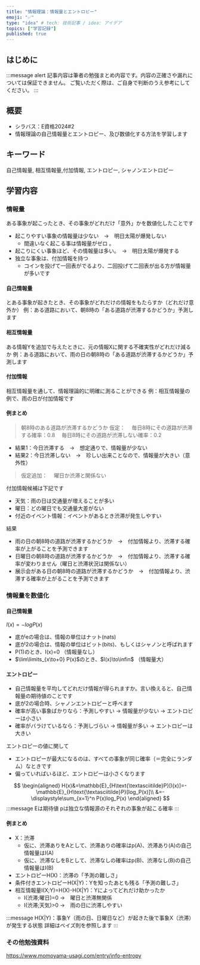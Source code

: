 ```yaml
---
title: "情報理論：情報量とエントロピー"
emoji: "✅"
type: "idea" # tech: 技術記事 / idea: アイデア
topics: ["学習記録"]
published: true
---
```

## はじめに
:::message alert
記事内容は筆者の勉強まとめ内容です。内容の正確さや漏れについては保証できません。
ご覧いただく際は、ご自身で判断のうえ参考にしてください。
:::


## 概要
- シラバス：E資格2024#2
- 情報理論の自己情報量とエントロピー、及び数値化する方法を学習します

## キーワード
自己情報量, 相互情報量,付加情報, エントロピー, 
シャノンエントロピー
## 学習内容

### 情報量
ある事象が起こったとき、その事象がどれだけ「意外」かを数値化したことです

- 起こりやすい事象の情報量は少ない　→　明日太陽が爆発しない
    - 間違いなく起こる事は情報量がゼロ 。
- 起こりにくい事象ほど、その情報量は多い。　→　明日太陽が爆発する
- 独立な事象は、付加情報を持つ
    - コインを投げて一回表がでるより、二回投げて二回表が出る方が情報量が多いです

#### 自己情報量
とある事象が起きたとき、その事象がどれだけの情報をもたらすか（どれだけ意外か）
例：ある道路において、朝8時の「ある道路が渋滞するかどうか」予測します

#### 相互情報量
ある情報Yを追加で与えたときに、元の情報Xに関する不確実性がどれだけ減るか
例：ある道路において、雨の日の朝8時の「ある道路が渋滞するかどうか」予測します

#### 付加情報
相互情報量を通して、情報理論的に明確に測ることができる
例：相互情報量の例で、雨の日が付加情報です

#### 例まとめ
> 朝8時のある道路が渋滞するかどうか
> 仮定：
> 　毎日8時にその道路が渋滞する確率：0.8
> 　毎日8時にその道路が渋滞しない確率：0.2

- 結果1：今日渋滞する　→　想定通りで、情報量が少ない
- 結果2：今日渋滞しない　→　珍しい出来ことなので、情報量が大きい（意外性）

> 仮定追加：
> 　曜日か渋滞と関係ない

付加情報候補は下記です
- 天気：雨の日は交通量が増えることが多い
- 曜日：どの曜日でも交通量大差がない
- 付近のイベント情報：イベントがあるとき渋滞が発生しやすい

結果
- 雨の日の朝8時の道路が渋滞するかどうか　→　付加情報より、渋滞する確率が上がることを予測できます
- 日曜日の朝8時の道路が渋滞するかどうか　→　付加情報より、渋滞する確率が変わりません（曜日と渋滞状況は関係ない）
- 展示会がある日の朝8時の道路が渋滞するかどうか　→　付加情報より、渋滞する確率が上がることを予測できます


### 情報量を数値化
#### 自己情報量
$I(x)=-logP(x)$

- 底がeの場合は、情報の単位はナット(nats)
- 底が2の場合は、情報の単位はビット(bits)、もしくはシャノンと呼ばれます
- P(1)のとき、I(x)=0 （情報量なし）
- $\lim\limits_{x\to+0} P(x)$のとき、$I(x)\to\infin$ （情報量大）

#### エントロピー
- 自己情報量を平均してどれだけ情報が得られますか。言い換えると、自己情報量の期待値のことです
- 底が2の場合時、シャノンエントロピーと呼べます
- 確率が高い事象ばかりなら：予測しやすい → 情報量が少ない → エントロピーは小さい
- 確率がバラけているなら：予測しづらい → 情報量が多い → エントロピーは大きい

エントロピーの値に関して
- エントロピーが最大になるのは、すべての事象が同じ確率（＝完全にランダム）なときです
- 偏っていればいるほど、エントロピーは小さくなります


$$
\begin{aligned}
H(x)&=\mathbb{E}_{H\text{\textasciitilde}P}[I(x)]=-\mathbb{E}_{H\text{\textasciitilde}P}[log_P(x)]\\
&=-\displaystyle\sum_{x=1}^n P(x)log_P(x)
\end{aligned}
$$
:::message
Eは期待値
pは独立な情報源のそれぞれの事象が起こる確率
:::

#### 例まとめ
- X：渋滞
    - 仮に、渋滞ありをAとして、渋滞ありの確率はp(A)、渋滞あり(A)の自己情報量はI(A)
    - 仮に、渋滞なしをBとして、渋滞なしの確率はp(B)、渋滞なし(B)の自己情報量はI(B)
- エントロピーH(X)：渋滞の「予測の難しさ」
- 条件付きエントロピーH(X|Y)：Yを知ったあとも残る「予測の難しさ」
- 相互情報量I(X;Y)=H(X)-H(X|Y)：Yによってどれだけ助かったか
    - I(渋滞;曜日)=0 →　曜日と渋滞無関係
    - I(渋滞;天気)>0 →　雨の日に渋滞しやすい

:::message
H(X|Y)：事象Y（雨の日、日曜日など）が起きた後で事象X（渋滞）が発生する状態
詳細はベイズ則を参照します
:::

### その他勉強資料
https://www.momoyama-usagi.com/entry/info-entropy
